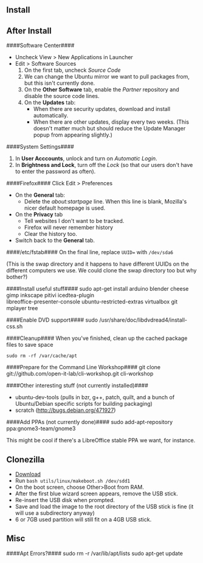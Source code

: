 Install
-------

After Install
-------------

####Software Center####
* Uncheck View > New Applications in Launcher
* Edit > Software Sources
  1. On the first tab, uncheck *Source Code*
  1. We can change the Ubuntu mirror we want to pull packages from, but this
     isn't currently done.
  1. On the **Other Software** tab, enable the *Partner* repository and disable the
     source code lines.
  1. On the **Updates** tab:
     * When there are security updates, download and install automatically.
     * When there are other updates, display every two weeks. (This doesn't matter
       much but should reduce the Update Manager popup from appearing slightly.)

####System Settings####
  1. In **User Acccounts**, unlock and turn on *Automatic Login*.
  1. In **Brightness and Lock**, turn off the *Lock* (so that our users don't have to
     enter the password as often).

####Firefox####
Click Edit > Preferences
* On the **General** tab:
  - Delete the *about:startpage* line. When this line is blank, Mozilla's nicer default homepage is used.
* On the **Privacy** tab
  - Tell websites I don't want to be tracked.
  - Firefox will never remember history
  - Clear the history too.
* Switch back to the **General** tab.

####/etc/fstab####
On the final line, replace `UUID=` with `/dev/sda6`

(This is the swap directory and it happens to have different UUIDs on the
different computers we use. We could clone the swap directory too but why bother?)

####Install useful stuff####
    sudo apt-get install arduino blender cheese gimp inkscape pitivi icedtea-plugin \
    libreoffice-presenter-console ubuntu-restricted-extras virtualbox git mplayer tree

####Enable DVD support####
    sudo /usr/share/doc/libdvdread4/install-css.sh

####Cleanup####
When you've finished, clean up the cached package files to save space

    sudo rm -rf /var/cache/apt

####Prepare for the Command Line Workshop####
    git clone git://github.com/open-it-lab/cli-workshop.git cli-workshop


####Other interesting stuff (not currently installed)####
* ubuntu-dev-tools (pulls in bzr, g++, patch, quilt, and a bunch of Ubuntu/Debian specific
scripts for building packaging)
* scratch (http://bugs.debian.org/471927)

####Add PPAs (not currently done)####
    sudo add-apt-repository ppa:gnome3-team/gnome3

This might be cool if there's a LibreOffice stable PPA we want, for instance.

Clonezilla
----------
* [Download](http://clonezilla.org/downloads.php)
* Run `bash utils/linux/makeboot.sh /dev/sdd1`
* On the boot screen, choose Other>Boot from RAM.
* After the first blue wizard screen appears, remove the USB stick.
* Re-insert the USB disk when prompted.
* Save and load the image to the root directory of the USB stick is fine (it will use a subdirectory anyway)
* 6 or 7GB used partition will still fit on a 4GB USB stick.


Misc
----

####Apt Errors?####
    sudo rm -r /var/lib/apt/lists
    sudo apt-get update
